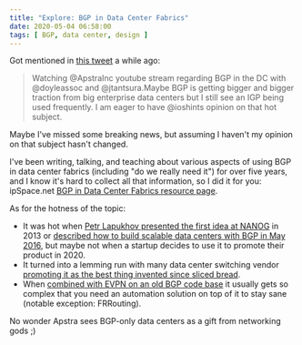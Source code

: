 ```yaml
---
title: "Explore: BGP in Data Center Fabrics"
date: 2020-05-04 06:58:00
tags: [ BGP, data center, design ]
---
```

Got mentioned in [this tweet](https://twitter.com/vpackets/status/1253371082788220929?s=11) a while ago:

> Watching @ApstraInc youtube stream regarding BGP in the DC with @doyleassoc and @jtantsura.Maybe BGP is getting bigger and bigger traction from big enterprise data centers but I still see an IGP being used frequently. I am eager to have @ioshints opinion on that hot subject.

Maybe I've missed some breaking news, but assuming I haven't my opinion on that subject hasn't changed.
<!--more-->
I've been writing, talking, and teaching about various aspects of using BGP in data center fabrics (including "do we really need it") for over five years, and I know it's hard to collect all that information, so I did it for you: ipSpace.net [BGP in Data Center Fabrics resource page](https://www.ipspace.net/kb/tag/BGP-DC.html).

As for the hotness of the topic: 

* It was hot when [Petr Lapukhov presented the first idea at NANOG](https://archive.nanog.org/sites/default/files/wed.general.brainslug.lapukhov.20.pdf) in 2013 or [described how to build scalable data centers with BGP in May 2016](https://www.youtube.com/watch?v=yJbqnOdD3cg), but maybe not when a startup decides to use it to promote their product in 2020.
* It turned into a lemming run with many data center switching vendor [promoting it as the best thing invented since sliced bread](https://blog.ipspace.net/2017/11/bgp-as-better-igp-when-and-where.html).
* When [combined with EVPN on an old BGP code base](https://blog.ipspace.net/2020/02/the-evpnbgp-saga-continues.html) it usually gets so complex that you need an automation solution on top of it to stay sane (notable exception: FRRouting).

No wonder Apstra sees BGP-only data centers as a gift from networking gods ;)
